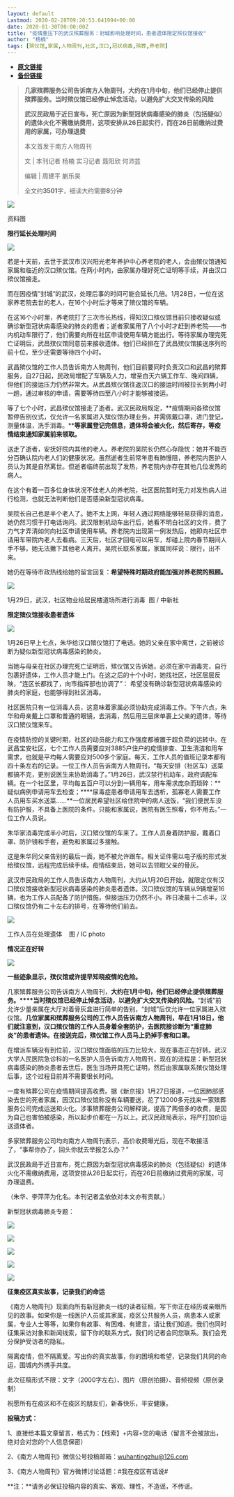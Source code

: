 ```yaml
---
layout: default
Lastmod: 2020-02-28T09:20:53.641994+00:00
date: 2020-01-30T00:00:00Z
title: "疫情重压下的武汉殡葬服务：封城影响处理时间，患者遗体限定殡仪馆接收"
author: "杨楠"
tags: [殡仪馆,家属,人物周刊,社区,汉口,冠状病毒,殡葬,养老院]
---
```


* [**原文链接**](http://mp.weixin.qq.com/s?__biz=MTY0MzI5NDcwMQ==&mid=2651213304&idx=1&sn=0355a1601b9eeb7f8d873838841b0c08&chksm=523fb57a65483c6c6370e386d32da1e04b80905a00cea947acf650be898e010f0e5ece56fcd9#rd)
* [**备份链接**](https://archive.vn/CDEjs)


  

> ****几家殡葬服务公司告诉南方人物周刊，大约在1月中旬，他们已经停止提供殡葬服务。当时殡仪馆已经停止悼念活动，以避免扩大交叉传染的风险****
> 
> ****武汉民政局于近日宣布，死亡原因为新型冠状病毒感染的肺炎（包括疑似）的遗体火化不需缴纳费用，这项安排从26日起实行，而在26日前缴纳过费用的家属，可办理退费****
> 
> 本文首发于南方人物周刊
> 
> 文 | 本刊记者 杨楠 实习记者 聂阳欣 何沛芸
> 
> 编辑 | 周建平 蒯乐昊
> 
> 全文约**3501**字，细读大约需要**8**分钟

![](/images/post/6fce75105414ecb0b9fb896dbb27647b.jpg)

资料图

**限行延长处理时间**

![](/images/post/3e6a6eb40e027f3cb4aef742eef1954c.jpg)

若是十天前，去世于武汉市汉兴阳光老年养护中心养老院的老人，会由殡仪馆通知家属和临近的汉口殡仪馆。在两小时内，由家属办理好死亡证明等手续，并由汉口殡仪馆接走。

而在因疫情”封城“的武汉，处理后事的时间可能会延长几倍。1月28日，一位在这家养老院去世的老人，在16个小时后才等来了殡仪馆的车辆。

在这16个小时里，养老院打了三次市长热线，得知汉口殡仪馆目前只接收疑似或确诊新型冠状病毒感染的肺炎的患者；逝者家属用了八个小时才赶到养老院——市内机动车限行了，他们需要向所在社区申请使用车辆方能出行。等待家属办理完死亡证明后，武昌殡仪馆同意前来接收遗体。他们已经排在了武昌殡仪馆接送序列的前十位，至少还需要等待四个小时。

武昌殡仪馆的工作人员告诉南方人物周刊，他们目前要同时负责汉口和武昌的殡葬服务，自27日起，民政局增配了车辆及人力，增至白天六辆工作车、晚间四辆，但他们的接运压力仍然非常大。从武昌殡仪馆往返汉口的接运时间被拉长到两小时一趟，通过审核的申请，需要等待四至八小时才能够被接运。

等了七个小时，武昌殡仪馆接走了逝者。武汉民政局规定，**疫情期间各殡仪馆暂停告别仪式，仅允许一名家属进入殡仪馆办理业务，并需佩戴口罩，进门登记，测量体温，洗手消毒。****等家属登记完信息，遗体将会被火化，然后寄存，等疫情结束通知家属前来领取。**

送走了逝者，安抚好院内其他的老人。养老院的吴院长仍然心存隐忧：她并不能百分百确认院内老人们的健康状况。虽然逝者生前常年患有肺慢阻，养老院内医护人员认为其是自然离世。但逝者临终前出现了发热，养老院内亦存在其他几位发热的病人。

在这个有着一百多位身体状况不佳老人的养老院，社区医院暂时无力对发热病人进行检测，也就无法判断他们是否感染新型冠状病毒。

吴院长自己也是半个老人了。她不太上网，年轻人通过网络能够轻易获得的消息，她仍然习惯于打电话询问。武汉限制机动车出行后，她看不明白社区的文件，费了力气才弄清如何向社区申请使用车辆。养老院内出现第一例发热后，她即向社区申请用车带院内老人去看病。三天后，社区才回电可以用车，却碰上院内春节期间人手不够，她无法撇下其他老人离开。吴院长联系家属，家属同样说：限行，出不来。

她仍在等待市政热线给她的留言回复：**希望特殊时期政府能加强对养老院的照顾。**

![](/images/post/22225526774402bf2dca5cc9308bcd60.jpg)

1月29日，武汉，社区物业给居民楼道场所进行消毒  图 / 中新社  

**限定殡仪馆接收患者遗体**

![](/images/post/3e6a6eb40e027f3cb4aef742eef1954c.jpg)

1月26日早上七点，朱华给汉口殡仪馆打了电话。她的父亲在家中离世，之前被诊断为疑似新型冠状病毒感染的肺炎。

当她与母亲在社区办理完死亡证明后，殡仪馆又告诉她，必须在家中消毒完，自行包裹好遗体，工作人员才能上门。在这之后的十个小时，她找社区，社区层层反映，“连区长都找了，向市指挥部也协调了”： 希望没有确诊新型冠状病毒感染的肺炎的家庭，也能够得到社区消毒。

社区医院只有一位消毒人员，这意味着家属必须协助完成消毒工作。下午六点，朱华和母亲戴上口罩和普通的眼镜，去消毒，然后用三层床单裹上父亲的遗体，等待汉口殡仪馆来车。

在疫情防控的关键时期，社区的动员能力和工作强度都被置于超负荷的运转中。在武昌宝安社区，七个工作人员需要应对3885户住户的疫情排查、卫生清洁和用车需求，也就是平均每人需要应对500多个家庭。每天，工作人员的值班记录本都有四十条左右的记录。一位工作人员告诉南方人物周刊，“每天安排（社区车）送菜都搞不完，更别说医生来协助消毒了。”1月26日，武汉禁行机动车，政府调配车辆。在一个社区里，平均每五百户可以分到一辆用车，用车需求庞杂而琐碎：**疑似病例申请用车去检查；****尿毒症患者申请用车去透析，孤寡老人需要工作人员用车买水送菜……**一位居民希望社区给住院中的病人送饭，“我们便民车没有防护服，不具备上医院的条件。只能和家属说，医院有医生照看，你不用去。”一位工作人员说。

朱华家消毒完成半小时后，汉口殡仪馆的车来了。工作人员身着防护服，戴着口罩、防护镜和手套，避免和家属过多接触。

这是朱华同父亲告别的最后一面，她不被允许跟车。相关证件需以电子版的形式发给殡仪馆，远程完成后续手续。疫情结束后，她可以去领取父亲的骨灰。

武汉市民政局的工作人员告诉南方人物周刊，大约从1月20日开始，就限定仅有汉口殡仪馆接收新型冠状病毒感染的肺炎患者遗体。汉口殡仪馆的车辆从9辆增至16辆，也为工作人员配备了防护措施，但接运压力仍然不小。昨日凌晨十二点半，汉口殡仪馆仍有二十左右的排号，在等待他们前去。

![](/images/post/a44bdd1f968fd7ee669ba4d607ae3f2f.jpg)

工作人员在处理遗体    图 / IC photo

**情况正在好转**

![](/images/post/3e6a6eb40e027f3cb4aef742eef1954c.jpg)

**一些迹象显示，殡仪馆或许提早知晓疫情的危险。**

几家殡葬服务公司告诉南方人物周刊，**大约在1月中旬，他们已经停止提供殡葬服务。****当时殡仪馆已经停止悼念活动，以避免扩大交叉传染的风险。**“封城”前允许少量亲属在大厅对着骨灰盒进行简单的告别，“封城”后仅允许一位家属进入殡仪馆。**几位家属和殡葬服务公司的工作人员告诉南方人物周刊，早在1月18日，他们就注意到，汉口殡仪馆的工作人员身着全套防护，去医院接诊断为“重症肺炎”的患者遗体。在接送完后，殡仪馆工作人员马上扔掉手套和口罩。**

在增派车辆没有到位前，汉口殡仪馆面临的压力比较大，现在事态正在好转。武汉大学人民医院急诊科的一名医护人员告诉南方人物周刊，现在的流程是：新型冠状病毒感染的肺炎患者去世后，医生当场开具死亡证明，然后由家属联系殡仪馆处理后事，这个过程目前并不需要很长时间。

一度有殡葬公司在疫情期间提高收费。据《新京报》1月27日报道，一位因肺部感染去世的死者家属，因汉口殡仪馆称没有车辆要送，花了12000多元找来一家殡葬服务公司完成运送和火化。涉事殡葬服务公司解释说，提高了两倍多的收费，是因为自己也害怕被感染，所以起步价都在一万以上。武汉民政局表示，将严打加价运送遗体者。

多家殡葬服务公司均向南方人物周刊表示，高价收费曝光后，现在不敢接活了，“事帮你办了，回头你就去举报怎么办？”

武汉民政局于近日宣布，死亡原因为新型冠状病毒感染的肺炎（包括疑似）的遗体火化不需缴纳费用，这项安排从26日起实行，而在26日前缴纳过费用的家属，可办理退费。

（朱华、李萍萍为化名。本刊记者孟依依对本文亦有贡献。）

新型冠状病毒肺炎专题：

  

  

  

  

  

[![](/images/post/2a130cbb565d4bba6a703d5d9b46b3f2.jpg)](http://mp.weixin.qq.com/s?__biz=MTY0MzI5NDcwMQ==&mid=2651213172&idx=1&sn=3bbe167d978a2fa368aad313ec3f2ba3&chksm=523fb5f665483ce02f2f24d0b157024b2096beb88417c918aa0cb8df6e053bc04771f390ff38&scene=21#wechat_redirect)

[![](/images/post/588f5edbd119823d6843785a61ddb37a.jpg)](http://mp.weixin.qq.com/s?__biz=MTY0MzI5NDcwMQ==&mid=2651213159&idx=1&sn=16648c1fad40f8b95a17bb52aca4d9a0&chksm=523fb5e565483cf3d2d0122daef92b36d88e1f746d1c92b1547c2497e55db5f5218e349d38dd&scene=21#wechat_redirect)

[![](/images/post/1eacdfc8717e02c6a7278f8ff6a728bc.jpg)](http://mp.weixin.qq.com/s?__biz=MTY0MzI5NDcwMQ==&mid=2651213148&idx=1&sn=08055480dabcf8d1ff34e1d035239bfa&chksm=523fb5de65483cc82f39c0041704aeb7f8ce05d8d73e3708c5a931b19552436dc469bafaa653&scene=21#wechat_redirect)

[![](/images/post/23cf86adb8cfd5f5403b382fc1138f7e.jpg)](http://mp.weixin.qq.com/s?__biz=MTY0MzI5NDcwMQ==&mid=2651213198&idx=1&sn=fe6a2bf40400f048613783329f71d193&chksm=523fb50c65483c1a42e2a33ee98cc50d4bfcb3a0059b8e8f716c3bc425e0eb69e0aac1cd69f5&scene=21#wechat_redirect)

![](/images/post/e246aa9b0988c272911b21b8cb52df8a.jpg)

**征集疫区真实故事，记录我们的命运**

《南方人物周刊》现面向所有新冠肺炎一线的读者征稿，写下你正在经历或亲眼所见的故事。如果你是一线医护人员或其家属，疫区公共服务人员，病患本人或家属，专业人士等等，如果你有故事、有困难、有建言，请让我们知道。我们也同时征集采访对象和新闻线索，留下你的联系方式，我们的记者会同您联系。我们会充分保护受访者的隐私。

隔离疫情，但不隔离爱。写出你的真实故事，你的困境和希望，记录我们共同的命运，围城内外携手共度。

此次征稿形式不限：文字（2000字左右）、图片（原创拍摄）、音频视频（原创录制）

祝愿所有在疫区和不在疫区的朋友们，新春快乐，平安健康。

**投稿方式：**

1、直接给本篇文章留言，格式为：【线索】+内容+您的电话（留言不会被放出，绝对会对您的个人信息保密）

2、《南方人物周刊》微信公号投稿邮箱：wuhantingzhu@126.com

3、《南方人物周刊》官方微博讨论话题：#我在疫区有话说# 

**注：**请务必保证投稿内容的真实、客观、理性，不造谣，不传谣。

